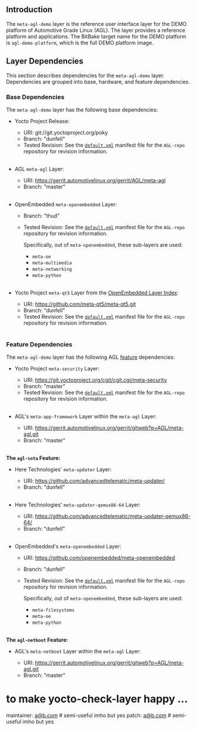 ## Introduction

The `meta-agl-demo` layer is the reference user interface layer for the DEMO
platform of Automotive Grade Linux (AGL).
The layer provides a reference platform and applications.
The BitBake target name for the DEMO platform is `agl-demo-platform`, which is
the full DEMO platform image.

## Layer Dependencies

This section describes dependencies for the `meta-agl-demo` layer.
Dependencies are grouped into base, hardware, and feature dependencies.

### Base Dependencies

The `meta-agl-demo` layer has the following base dependencies:

* Yocto Project Release:

  - URI: git://git.yoctoproject.org/poky
  - Branch: "dunfell"
  - Tested Revision: See the [`default.xml`](https://github.com/leon-anavi/AGL-repo/blob/master/default.xml)
    manifest file for the `AGL-repo` repository for revision
    information.<br/><br/>

* AGL `meta-agl` Layer:

  - URI: https://gerrit.automotivelinux.org/gerrit/AGL/meta-agl
  - Branch: "master"<br/><br/>

* OpenEmbedded `meta-openembedded` Layer:

  - Branch: "thud"
  - Tested Revision: See the [`default.xml`](https://github.com/leon-anavi/AGL-repo/blob/master/default.xml)
    manifest file for the `AGL-repo` repository for revision
    information.

    Specifically, out of `meta-openembedded`, these sub-layers are used:

    - `meta-oe`
    - `meta-multimedia`
    - `meta-networking`
    - `meta-python`<br/><br/>

* Yocto Project `meta-qt5` Layer from the
  [OpenEmbedded Layer Index](https://layers.openembedded.org/layerindex/branch/master/layers/):

  - URI: https://github.com/meta-qt5/meta-qt5.git
  - Branch:   "dunfell"
  - Tested Revision: See the [`default.xml`](https://github.com/leon-anavi/AGL-repo/blob/master/default.xml)
    manifest file for the `AGL-repo` repository for revision
    information.<br/><br/>


### Feature Dependencies

The `meta-agl-demo` layer has the following AGL
[feature](../getting_started/reference/getting-started/image-workflow-initialize-build-environment.html#agl-features)
dependencies:

* Yocto Project `meta-security` Layer:

  - URI: https://git.yoctoproject.org/cgit/cgit.cgi/meta-security
  - Branch: "master"
  - Tested Revision: See the [`default.xml`](https://github.com/leon-anavi/AGL-repo/blob/master/default.xml)
    manifest file for the `AGL-repo` repository for revision
    information.<br/><br/>

* AGL's `meta-app-framework` Layer within the `meta-agl` Layer:

  - URI: https://gerrit.automotivelinux.org/gerrit/gitweb?p=AGL/meta-agl.git
  - Branch: "master"<br/><br/>

**The `agl-sota` Feature:**

* Here Technologies' `meta-updater` Layer:

  - URI: https://github.com/advancedtelematic/meta-updater/
  - Branch: "dunfell"<br/><br/>

* Here Technologies' `meta-updater-qemux86-64` Layer:

  - URI: https://github.com/advancedtelematic/meta-updater-qemux86-64/
  - Branch: "dunfell"<br/><br/>

* OpenEmbedded's `meta-openembedded` Layer:

  - URI: https://github.com/openembedded/meta-openembedded
  - Branch: "dunfell"
  - Tested Revision: See the [`default.xml`](https://github.com/leon-anavi/AGL-repo/blob/master/default.xml)
    manifest file for the `AGL-repo` repository for revision
    information.

    Specifically, out of `meta-openembedded`, these sub-layers are used:

    - `meta-filesystems`
    - `meta-oe`
    - `meta-python`<br/><br/>

**The `agl-netboot` Feature:**

* AGL's `meta-netboot` Layer within the `meta-agl` Layer:

  - URI: https://gerrit.automotivelinux.org/gerrit/gitweb?p=AGL/meta-agl.git
  - Branch: "master"


# to make yocto-check-layer happy ... 
maintainer: a@b.com    # semi-useful imho but yes
patch: a@b.com         # semi-useful imho but yes


